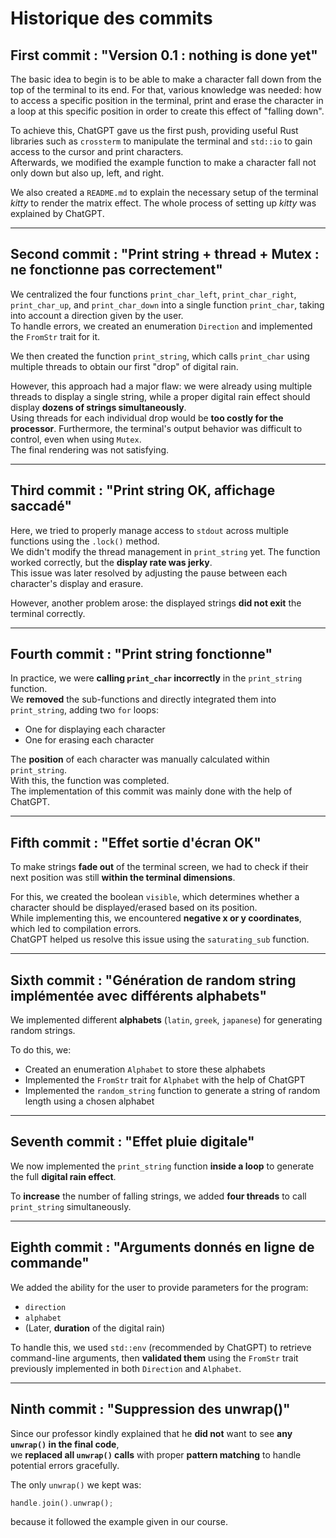 # Historique des commits

## First commit : "Version 0.1 : nothing is done yet"

The basic idea to begin is to be able to make a character fall down from the top of the terminal to its end. For that, various knowledge was needed: how to access a specific position in the terminal, print and erase the character in a loop at this specific position in order to create this effect of "falling down". 

To achieve this, ChatGPT gave us the first push, providing useful Rust libraries such as `crossterm` to manipulate the terminal and `std::io` to gain access to the cursor and print characters.  
Afterwards, we modified the example function to make a character fall not only down but also up, left, and right.

We also created a `README.md` to explain the necessary setup of the terminal *kitty* to render the matrix effect. The whole process of setting up *kitty* was explained by ChatGPT.

---

## Second commit : "Print string + thread + Mutex : ne fonctionne pas correctement"

We centralized the four functions `print_char_left`, `print_char_right`, `print_char_up`, and `print_char_down` into a single function `print_char`, taking into account a direction given by the user.  
To handle errors, we created an enumeration `Direction` and implemented the `FromStr` trait for it.

We then created the function `print_string`, which calls `print_char` using multiple threads to obtain our first "drop" of digital rain.  

However, this approach had a major flaw: we were already using multiple threads to display a single string, while a proper digital rain effect should display **dozens of strings simultaneously**.  
Using threads for each individual drop would be **too costly for the processor**. Furthermore, the terminal's output behavior was difficult to control, even when using `Mutex`.  
The final rendering was not satisfying.

---

## Third commit : "Print string OK, affichage saccadé"

Here, we tried to properly manage access to `stdout` across multiple functions using the `.lock()` method.  
We didn't modify the thread management in `print_string` yet. The function worked correctly, but the **display rate was jerky**.  
This issue was later resolved by adjusting the pause between each character's display and erasure.  

However, another problem arose: the displayed strings **did not exit** the terminal correctly.

---

## Fourth commit : "Print string fonctionne"

In practice, we were **calling `print_char` incorrectly** in the `print_string` function.  
We **removed** the sub-functions and directly integrated them into `print_string`, adding two `for` loops:  
- One for displaying each character  
- One for erasing each character  

The **position** of each character was manually calculated within `print_string`.  
With this, the function was completed.  
The implementation of this commit was mainly done with the help of ChatGPT.

---

## Fifth commit : "Effet sortie d'écran OK"

To make strings **fade out** of the terminal screen, we had to check if their next position was still **within the terminal dimensions**.  

For this, we created the boolean `visible`, which determines whether a character should be displayed/erased based on its position.  
While implementing this, we encountered **negative x or y coordinates**, which led to compilation errors.  
ChatGPT helped us resolve this issue using the `saturating_sub` function.

---

## Sixth commit : "Génération de random string implémentée avec différents alphabets"

We implemented different **alphabets** (`latin`, `greek`, `japanese`) for generating random strings.  

To do this, we:  
- Created an enumeration `Alphabet` to store these alphabets  
- Implemented the `FromStr` trait for `Alphabet` with the help of ChatGPT  
- Implemented the `random_string` function to generate a string of random length using a chosen alphabet

---

## Seventh commit : "Effet pluie digitale"

We now implemented the `print_string` function **inside a loop** to generate the full **digital rain effect**.  

To **increase** the number of falling strings, we added **four threads** to call `print_string` simultaneously.

---

## Eighth commit : "Arguments donnés en ligne de commande"

We added the ability for the user to provide parameters for the program:  
- `direction`  
- `alphabet`  
- (Later, **duration** of the digital rain)

To handle this, we used `std::env` (recommended by ChatGPT) to retrieve command-line arguments, then **validated them** using the `FromStr` trait previously implemented in both `Direction` and `Alphabet`.

---

## Ninth commit : "Suppression des unwrap()"

Since our professor kindly explained that he **did not** want to see **any `unwrap()` in the final code**,  
we **replaced all `unwrap()` calls** with proper **pattern matching** to handle potential errors gracefully.

The only `unwrap()` we kept was:
```rust
handle.join().unwrap();
```
because it followed the example given in our course.